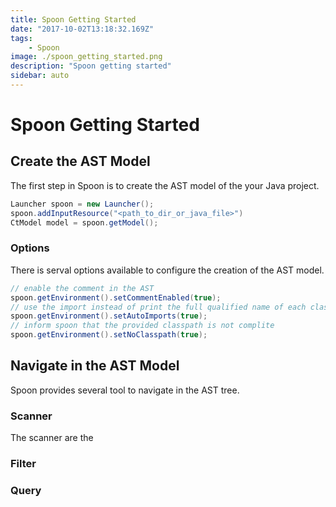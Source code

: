 ```yaml
---
title: Spoon Getting Started
date: "2017-10-02T13:18:32.169Z"
tags:
    - Spoon
image: ./spoon_getting_started.png
description: "Spoon getting started"
sidebar: auto
---
```


# Spoon Getting Started

## Create the AST Model
The first step in Spoon is to create the AST model of the your Java project.

```java
Launcher spoon = new Launcher();
spoon.addInputResource("<path_to_dir_or_java_file>")
CtModel model = spoon.getModel();
```


### Options



There is serval options available to configure the creation of the AST model.

```java
// enable the comment in the AST
spoon.getEnvironment().setCommentEnabled(true);
// use the import instead of print the full qualified name of each class
spoon.getEnvironment().setAutoImports(true);
// inform spoon that the provided classpath is not complite
spoon.getEnvironment().setNoClasspath(true);
```


## Navigate in the AST Model

Spoon provides several tool to navigate in the AST tree.


### Scanner

The scanner are the 

### Filter


### Query

